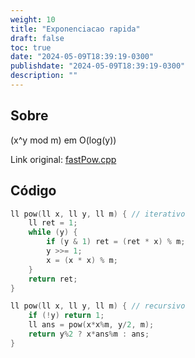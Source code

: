 ```yaml
---
weight: 10
title: "Exponenciacao rapida"
draft: false
toc: true
date: "2024-05-09T18:39:19-0300"
publishdate: "2024-05-09T18:39:19-0300"
description: ""
---
```


## Sobre
 (x^y mod m) em O(log(y))



Link original: [fastPow.cpp](https://github.com/brunomaletta/Biblioteca/tree/master/Codigo/Matematica/fastPow.cpp)

## Código
```cpp
ll pow(ll x, ll y, ll m) { // iterativo
	ll ret = 1;
	while (y) {
		if (y & 1) ret = (ret * x) % m;
		y >>= 1;
		x = (x * x) % m;
	}
	return ret;
}

ll pow(ll x, ll y, ll m) { // recursivo
	if (!y) return 1;
	ll ans = pow(x*x%m, y/2, m);
	return y%2 ? x*ans%m : ans;
}
```
